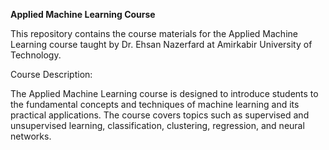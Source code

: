 <b>Applied Machine Learning Course</b>

This repository contains the course materials for the Applied Machine Learning course taught by Dr. Ehsan Nazerfard at Amirkabir University of Technology.

Course Description:

The Applied Machine Learning course is designed to introduce students to the fundamental concepts and techniques of machine learning and its practical applications. The course covers topics such as supervised and unsupervised learning, classification, clustering, regression, and neural networks.

